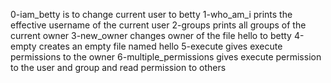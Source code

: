 0-iam_betty is to change current user to betty
1-who_am_i prints the effective username of the current user
2-groups prints all groups of the current owner
3-new_owner changes owner of the file hello to betty
4-empty creates an empty file named hello
5-execute gives execute permissions to the owner
6-multiple_permissions gives execute permission to the user and group and read permission to others
